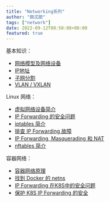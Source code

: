 ```yaml
---
title: "Networking系列"
author: "颇忒脱"
tags: ["network"]
date: 2022-09-12T08:50:08+08:00
featured: true
---
```


<!--more-->

基本知识：

* [网络模型及网络设备](../network-model-and-devices)
* [IP地址](../ip-address)
* [子网分割](../subnetting)
* [VLAN / VXLAN](../vlan-vxlan)

Linux 网络：

* [虚拟网络设备简介][vnet-devices-intro]
* [IP Forwarding 的安全问题](../ip-forwarding)
* [iptables 简介](../iptables-intro)
* [排查 IP Forwarding 故障](../ip-forwarding-trbst)
* [IP Forwarding, Masquerading 和 NAT](../ip-forwarding-masq-nat)
* [nftables 简介](../nftables-intro)

容器网络：

* [容器网络原理](../container-networking)
* [找到 Docker 的 netns](../find-docker-netns)
* [IP Forwarding 在K8S中的安全问题](../ip-forwarding-k8s)
* [保护 K8S IP Forwarding 的安全](../ip-forwarding-k8s-2)

[vnet-devices-intro]: https://developers.redhat.com/blog/2018/10/22/introduction-to-linux-interfaces-for-virtual-networking
